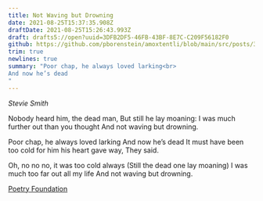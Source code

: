 ```yaml
---
title: Not Waving but Drowning
date: 2021-08-25T15:37:35.908Z
draftDate: 2021-08-25T15:26:43.993Z
draft: drafts5://open?uuid=3DFB2DF5-46FB-43BF-8E7C-C209F56182F0
github: https://github.com/pborenstein/amoxtentli/blob/main/src/posts/3dfb2df5-46fb-43bf-8e7c-c209f56182f0.md
trim: true
newlines: true
summary: "Poor chap, he always loved larking<br>
And now he’s dead
"
---
```



_Stevie Smith_

Nobody heard him, the dead man,
But still he lay moaning:
I was much further out than you thought
And not waving but drowning.

Poor chap, he always loved larking
And now he’s dead
It must have been too cold for him his heart gave way,
They said.

Oh, no no no, it was too cold always
(Still the dead one lay moaning)
I was much too far out all my life
And not waving but drowning.

[Poetry Foundation](https://www.poetryfoundation.org/poems/46479/not-waving-but-drowning)
